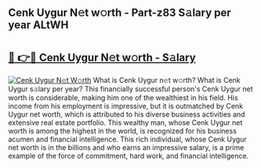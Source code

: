 ## Cenk Uygur N𝚎t w𝚘rth - Part-z83 S𝚊lary per year ALtWH

# <h2><a href="http://gc2twz.nevu.top/?p=Cenk+Uygur">🔗 👉🔴 Cenk Uygur N𝚎t w𝚘rth - S𝚊lary</a></h2>

[![Cenk Uygur N𝚎t W𝚘rth](https://i.imgur.com/Oavwk0R.jpeg)](http://gc2twz.nevu.top/?p=Cenk+Uygur)
What is Cenk Uygur n𝚎t w𝚘rth? What is Cenk Uygur s𝚊lary per year?
This financially successful person's Cenk Uygur net worth is considerable, making him one of the wealthiest in his field. His income from his employment is impressive, but it is outmatched by Cenk Uygur net worth, which is attributed to his diverse business activities and extensive real estate portfolio. This wealthy man, whose Cenk Uygur net worth is among the highest in the world, is recognized for his business acumen and financial intelligence. This rich individual, whose Cenk Uygur net worth is in the billions and who earns an impressive salary, is a prime example of the force of commitment, hard work, and financial intelligence.

